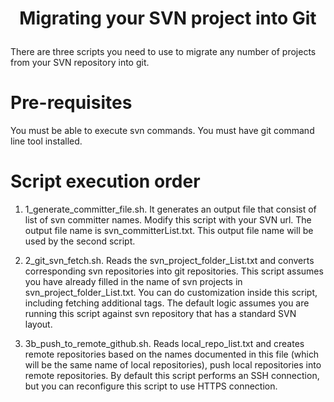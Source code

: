 <h1> <p align="center"> <span style='font-weight:bold;align=center'>Migrating your SVN project into Git</span></p></h1>
There are three scripts you need to use to migrate any number of projects from your SVN repository into git.

# Pre-requisites
You must be able to execute svn commands.
You must have git command line tool installed.


# Script execution order
 1. 1_generate_committer_file.sh.  It generates an output file that consist of list of svn committer names.  Modify this script with your SVN url.  The output file name is svn_committerList.txt.  This output file name will be used by the second script.

2. 2_git_svn_fetch.sh.  Reads the svn_project_folder_List.txt and converts corresponding svn repositories into git repositories.
  This script assumes you have already filled in the name of svn projects in svn_project_folder_List.txt.
  You can do customization inside this script, including fetching additional tags.  The default logic assumes you are running this script against svn repository that has a standard SVN layout.

3. 3b_push_to_remote_github.sh.  Reads local_repo_list.txt and creates remote repositories based on the names documented in this file (which will be the same name of local repositories), push local repositories into remote repositories.
   By default this script performs an SSH connection, but you can reconfigure this script to use HTTPS connection.


   
